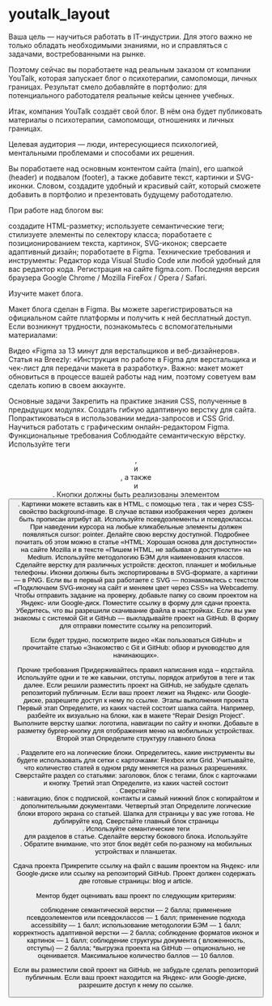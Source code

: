 # youtalk_layout

Ваша цель — научиться работать в IT-индустрии. Для этого важно не только обладать необходимыми знаниями, но и справляться с задачами, востребованными на рынке.

Поэтому сейчас вы поработаете над реальным заказом от компании YouTalk, которая запускает блог о психотерапии, самопомощи, личных границах. Результат смело добавляйте в портфолио: для потенциального работодателя реальные кейсы ценнее учебных.

Итак, компания YouTalk создаёт свой блог. В нём она будет публиковать материалы о психотерапии, самопомощи, отношениях и личных границах.

Целевая аудитория — люди, интересующиеся психологией, ментальными проблемами и способами их решения.

Вы поработаете над основным контентом сайта (main), его шапкой (header) и подвалом (footer), а также добавите текст, картинки и SVG-иконки. Словом, создадите удобный и красивый сайт, который сможете добавить в портфолио и презентовать будущему работодателю.

При работе над блогом вы:

создадите HTML-разметку;
используете семантические теги;
стилизуете элементы по селектору класса;
поработаете с позиционированием текста, картинок, SVG-иконок;
сверсаете адаптивный дизайн;
поработаете в Figma.
Технические требования и инструменты:
Редактор кода Visual Studio Code или любой удобный для вас редактор кода.
Регистрация на сайте figma.com.
Последняя версия браузера Google Chrome / Mozilla FireFox / Opera / Safari.

Изучите макет блога.

Макет блога сделан в Figma. Вы можете зарегистрироваться на официальном сайте платформы и получить к ней бесплатный доступ. Если возникнут трудности, познакомьтесь с вспомогательными материалами:

Видео «Figma за 13 минут для верстальщиков и веб-дизайнеров».
Статья на Breezly: «Инструкция по работе в Figma для верстальщика и чек-лист для передачи макета в разработку».
Важно: макет может обновиться в процессе вашей работы над ним, поэтому советуем вам сделать копию в своем аккаунте.




Основные задачи
Закрепить на практике знания CSS, полученные в предыдущих модулях.
Создать гибкую адаптивную верстку для сайта.
Попрактиковаться в использовании медиа-запросов и CSS Grid.
Научиться работать с графическим онлайн-редактором Figma.
Функциональные требования
Соблюдайте семантическую вёрстку. Используйте теги <header>, <main> и <footer>, а также <section> и <article>. Кнопки должны быть реализованы элементом <button>. Картинки можете вставить как в HTML, с помощью тега <img>, так и через CSS-свойство background-image. В случае вставки изображения через <img> должен быть прописан атрибут alt.
Используйте псевдоэлементы и псевдоклассы.
При наведении курсора на любые кликабельные элементы должен появляться cursor: pointer.
Делайте свою верстку доступной. Подробнее почитать об этом можно в статье «HTML: Хорошая основа для доступности» на сайте Mozilla и в тексте «Пишем HTML, не забывая о доступности» на Medium.
Используйте методологию БЭМ для наименования классов.
Сделайте верстку для различных устройств: десктоп, планшет и мобильные телефоны.
Иконки должны быть экспортированы в SVG-формате, а картинки — в PNG. Если вы в первый раз работаете с SVG — познакомьтесь с текстом «Подключаем SVG-иконку на сайт и меняем цвет через CSS» на Webcademy.
Чтобы отправить задание на проверку, добавьте папку со своим проектом на Яндекс- или Google-диск. Поместите ссылку в форму для сдачи проекта.
Убедитесь, что вы разрешили скачивание файла в настройках.
Если вы уже знакомы с системой Git и GitHub — выкладывайте проект на GitHub. В форму для отправки поместите ссылку на репозиторий.

Если будет трудно, посмотрите видео «Как пользоваться GitHub» и прочитайте статью «Знакомство с Git и GitHub: обзор и руководство для начинающих».

Прочие требования
Придерживайтесь правил написания кода – кодстайла. Используйте одни и те же кавычки, отступы, порядок атрибутов в теге и так далее.
Если решили разместить проект на GitHub, не забудьте сделать репозиторий публичным.
Если ваш проект лежит на Яндекс- или Google-диске, разрешите доступ к нему по ссылке.
Этапы выполнения проекта
Первый этап
Определите, из каких частей состоит шапка сайта. Например, разбейте их визуально на блоки, как в макете “Repair Design Project”.
Выполните верстку шапки: логотипа, навигации по сайту и кнопки.
Добавьте в разметку бургер-кнопку для отображения меню на мобильных устройствах.
Второй этап
Определите структуру главного блока <main>. Разделите его на логические блоки.
Определитесь, какие инструменты вы будете использовать для сетки с карточками: Flexbox или Grid. Учитывайте, что количество статей в одном ряду меняется на разных разрешениях.
Сверстайте раздел со статьями: заголовок, блок с тегами, блок с карточками и кнопку.
Третий этап
Определите, из каких частей состоит <footer>.
Сверстайте <footer>: навигацию, блок с подпиской, контакты и самый нижний блок с копирайтом и дополнительными документами.
Четвертый этап
Определите логические блоки второго экрана со статьей. Шапка для страницы у вас уже готова. Не дублируйте код.
Сверстайте главный блок страницы <main>. Используйте семантические теги <section> для разделов в статье.
Сделайте верстку бокового блока. Используйте <aside>. Обратите внимание, что этот блок ведёт себя по-разному на мобильных устройствах и планшетах.

Сдача проекта
Прикрепите ссылку на файл с вашим проектом на Яндекс- или Google-диске или ссылку на репозиторий GitHub. Проект должен содержать две готовые страницы: blog и article.

Ментор будет оценивать ваш проект по следующим критериям:

соблюдение семантической верстки — 2 балла;
применение псевдоэлементов или псевдоклассов — 1 балл;
применение подхода accessibility — 1 балл;
использование методологии БЭМ — 1 балл;
корректность адаптивной верстки — 2 балла;
соблюдение форматов иконок и картинок — 1 балл;
соблюдение структуры документа ( вложенность, отступы) — 2 балла;
*выгрузка проекта на GitHub — опционально, не оценивается.
Максимальное количество баллов — 10 баллов.

Если вы разместили свой проект на GitHub, не забудьте сделать репозиторий публичным. Если ваш проект находится на Яндекс- или Google-диске, разрешите доступ к нему по ссылке.
